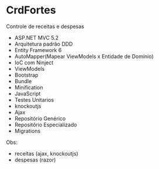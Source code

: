 # CrdFortes
 Controle de receitas e despesas 


- ASP.NET MVC 5.2
- Arquitetura padrão DDD
- Entity Framework 6
- AutoMapper(Mapear ViewModels x Entidade de Domínio)
- IoC com Ninject
- ViewModels
- Bootstrap
- Bundle 
- Minification
- JavaScript
- Testes Unitarios
- knockoutjs
- Ajax
- Repositório Genérico
- Repositório Especializado
- Migrations

Obs: 
- receitas (ajax, knockoutjs)
- despesas (razor)
